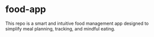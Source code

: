 # food-app
This repo is a smart and intuitive food management app designed to simplify meal planning, tracking, and mindful eating.
